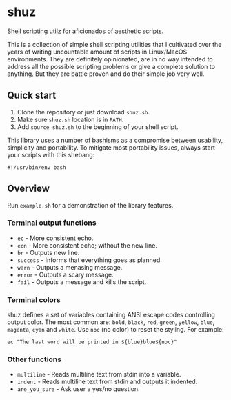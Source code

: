 # shuz

Shell scripting utilz for aficionados of aesthetic scripts.

This is a collection of simple shell scripting utilities that I cultivated over
the years of writing uncountable amount of scripts in Linux/MacOS environments.
They are definitely opinionated, are in no way intended to address all the
possible scripting problems or give a complete solution to anything. But they
are battle proven and do their simple job very well.


## Quick start

1. Clone the repository or just download `shuz.sh`.
2. Make sure `shuz.sh` location is in `PATH`.
3. Add `source shuz.sh` to the beginning of your shell script.

This library uses a number of [bashisms](https://en.wiktionary.org/wiki/bashism)
as a compromise between usability, simplicity and portability. To mitigate most 
portability issues, always start your scripts with this shebang:

```shell script
#!/usr/bin/env bash
```


## Overview

Run `example.sh` for a demonstration of the library features.

### Terminal output functions

- `ec` - More consistent echo.
- `ecn` - More consistent echo; without the new line.
- `br` - Outputs new line.
- `success` - Informs that everything goes as planned.
- `warn` - Outputs a menasing message.
- `error` - Outputs a scary message.
- `fail` - Outputs a message and kills the script.

### Terminal colors

shuz defines a set of variables containing ANSI escape codes controlling output
color. The most common are: `bold`, `black`, `red`, `green`, `yellow`, `blue`, 
`magenta`, `cyan` and `white`. Use `noc` (no color) to reset the styling.
For example:

```shell script
ec "The last word will be printed in ${blue}blue${noc}"
```

### Other functions

- `multiline` - Reads multiline text from stdin into a variable.
- `indent` - Reads multiline text from stdin and outputs it indented.
- `are_you_sure` - Ask user a yes/no question.
